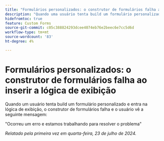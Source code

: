 ```yaml
---
title: "Formulários personalizados: o construtor de formulários falha ao inserir a lógica de exibição"
description: "Quando uma usuário tenta build um formulário personalizado e entra na lógica de exibição, o construtor de formulários falha e o usuário vê uma mensagem."
hidefromtoc: true
feature: Custom Forms
source-git-commit: c05c388824293dcee4074eb76e2beec6e7cc5d6d
workflow-type: tm+mt
source-wordcount: '83'
ht-degree: 4%

---
```



# Formulários personalizados: o construtor de formulários falha ao inserir a lógica de exibição

Quando um usuário tenta build um formulário personalizado e entra na lógica de exibição, o construtor de formulários falha e o usuário vê a seguinte mensagem:

&quot;Ocorreu um erro e estamos trabalhando para resolver o problema&quot;

_Relatado pela primeira vez em quarta-feira, 23 de julho de 2024._
